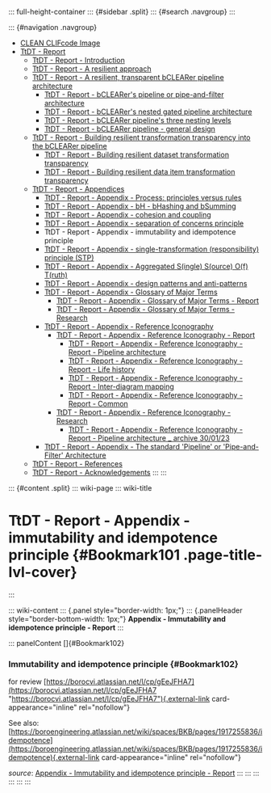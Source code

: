 ::: full-height-container
::: {#sidebar .split}
::: {#search .navgroup}
:::

::: {#navigation .navgroup}
-   [CLEAN CLIFcode Image](page5501091875.md)
-   [TtDT - Report](page5766283265.md)
    -   [TtDT - Report - Introduction](page5765071213.md)
    -   [TtDT - Report - A resilient approach](page5769560149.md)
    -   [TtDT - Report - A resilient, transparent bCLEARer pipeline
        architecture](page5766316210.md)
        -   [TtDT - Report - bCLEARer\'s pipeline or pipe-and-filter
            architecture](page5773230168.md)
        -   [TtDT - Report - bCLEARer\'s nested gated pipeline
            architecture](page5773656071.md)
        -   [TtDT - Report - bCLEARer pipeline\'s three nesting
            levels](page5766545422.md)
        -   [TtDT - Report - bCLEARer pipeline - general
            design](page5775163422.md)
    -   [TtDT - Report - Building resilient transformation transparency
        into the bCLEARer pipeline](page5769494532.md)
        -   [TtDT - Report - Building resilient dataset transformation
            transparency](page5765136857.md)
        -   [TtDT - Report - Building resilient data item transformation
            transparency](page5766316201.md)
    -   [TtDT - Report - Appendices](page5768675336.md)
        -   [TtDT - Report - Appendix - Process: principles versus
            rules](page5769003012.md)
        -   [TtDT - Report - Appendix - bH - bHashing and
            bSumming](page5768839184.md)
        -   [TtDT - Report - Appendix - cohesion and
            coupling](page5772804097.md)
        -   [TtDT - Report - Appendix - separation of concerns
            principle](page5772804106.md)
        -   TtDT - Report - Appendix - immutability and idempotence
            principle
        -   [TtDT - Report - Appendix - single-transformation
            (responsibility) principle (STP)](page5772804114.md)
        -   [TtDT - Report - Appendix - Aggregated S(ingle) S(ource)
            O(f) T(ruth)](page5773328385.md)
        -   [TtDT - Report - Appendix - design patterns and
            anti-patterns](page5775982593.md)
        -   [TtDT - Report - Appendix - Glossary of Major
            Terms](page5780340771.md)
            -   [TtDT - Report - Appendix - Glossary of Major Terms -
                Report](page5793284135.md)
            -   [TtDT - Report - Appendix - Glossary of Major Terms -
                Research](page5793218610.md)
        -   [TtDT - Report - Appendix - Reference
            Iconography](page5784010894.md)
            -   [TtDT - Report - Appendix - Reference Iconography -
                Report](page5783355393.md)
                -   [TtDT - Report - Appendix - Reference Iconography -
                    Report - Pipeline architecture](page5797249025.md)
                -   [TtDT - Report - Appendix - Reference Iconography -
                    Report - Life history](page5796298761.md)
                -   [TtDT - Report - Appendix - Reference Iconography -
                    Report - Inter-diagram mapping](page5796299378.md)
                -   [TtDT - Report - Appendix - Reference Iconography -
                    Report - Common](page5796299991.md)
            -   [TtDT - Report - Appendix - Reference Iconography -
                Research](page5785092097.md)
                -   [TtDT - Report - Appendix - Reference Iconography -
                    Report - Pipeline architecture \_ archive
                    30/01/23](page5796331521.md)
        -   [TtDT - Report - Appendix - The standard \'Pipeline\' or
            \'Pipe-and-Filter\' Architecture](page5784338433.md)
    -   [TtDT - Report - References](page5766578192.md)
    -   [TtDT - Report - Acknowledgements](page5766545409.md)
:::
:::

::: {#content .split}
::: wiki-page
::: wiki-title
# TtDT - Report - Appendix - immutability and idempotence principle {#Bookmark101 .page-title-lvl-cover}
:::

::: wiki-content
::: {.panel style="border-width: 1px;"}
::: {.panelHeader style="border-bottom-width: 1px;"}
**Appendix - Immutability and idempotence principle - Report**
:::

::: panelContent
[]{#Bookmark102}

### Immutability and idempotence principle {#Bookmark102}

for review
[https://borocvi.atlassian.net/l/cp/gEeJFHA7](https://borocvi.atlassian.net/l/cp/gEeJFHA7 "https://borocvi.atlassian.net/l/cp/gEeJFHA7"){.external-link
card-appearance="inline" rel="nofollow"}

See also:
[https://boroengineering.atlassian.net/wiki/spaces/BKB/pages/1917255836/idempotence](https://boroengineering.atlassian.net/wiki/spaces/BKB/pages/1917255836/idempotence){.external-link
card-appearance="inline" rel="nofollow"}

*source*: [Appendix - Immutability and idempotence principle -
Report](https://borocvi.atlassian.net/wiki/spaces/SB/pages/5771657245/Appendix+-+Immutability+and+idempotence+principle+-+Report "https://borocvi.atlassian.net/wiki/spaces/SB/pages/5771657245/Appendix+-+Immutability+and+idempotence+principle+-+Report")
:::
:::
:::
:::
:::
:::
